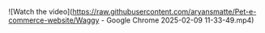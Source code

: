 ![Watch the video](https://raw.githubusercontent.com/aryansmatte/Pet-e-commerce-website/Waggy - Google Chrome 2025-02-09 11-33-49.mp4)
